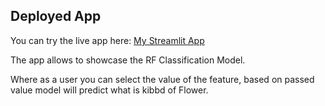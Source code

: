 ## Deployed App

You can try the live app here: [My Streamlit App](https://python-tests-ml-classification-iris.streamlit.app/)

The app allows to showcase the RF Classification Model. 

Where as a user you can select the value of the feature, based on passed value model will predict what is kibbd of Flower.


